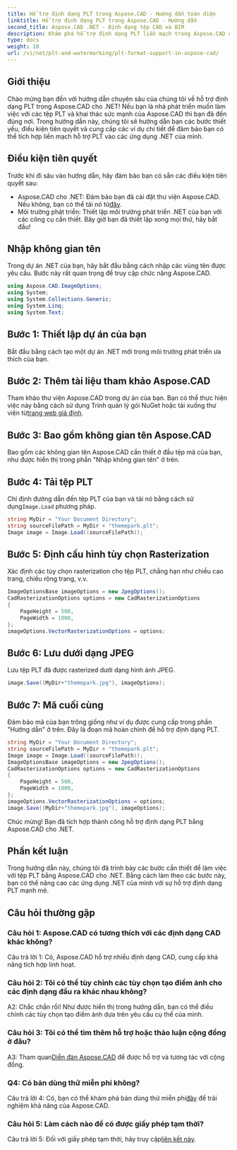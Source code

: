 ```yaml
---
title: Hỗ trợ định dạng PLT trong Aspose.CAD - Hướng dẫn toàn diện
linktitle: Hỗ trợ định dạng PLT trong Aspose.CAD - Hướng dẫn
second_title: Aspose.CAD .NET - Định dạng tệp CAD và BIM
description: Khám phá hỗ trợ định dạng PLT liền mạch trong Aspose.CAD cho .NET. Làm theo hướng dẫn từng bước của chúng tôi để tích hợp tệp PLT vào ứng dụng .NET của bạn một cách dễ dàng.
type: docs
weight: 10
url: /vi/net/plt-and-watermarking/plt-format-support-in-aspose-cad/
---
```

## Giới thiệu

Chào mừng bạn đến với hướng dẫn chuyên sâu của chúng tôi về hỗ trợ định dạng PLT trong Aspose.CAD cho .NET! Nếu bạn là nhà phát triển muốn làm việc với các tệp PLT và khai thác sức mạnh của Aspose.CAD thì bạn đã đến đúng nơi. Trong hướng dẫn này, chúng tôi sẽ hướng dẫn bạn các bước thiết yếu, điều kiện tiên quyết và cung cấp các ví dụ chi tiết để đảm bảo bạn có thể tích hợp liền mạch hỗ trợ PLT vào các ứng dụng .NET của mình.

## Điều kiện tiên quyết

Trước khi đi sâu vào hướng dẫn, hãy đảm bảo bạn có sẵn các điều kiện tiên quyết sau:
-  Aspose.CAD cho .NET: Đảm bảo bạn đã cài đặt thư viện Aspose.CAD. Nếu không, bạn có thể tải nó từ[đây](https://releases.aspose.com/cad/net/).
- Môi trường phát triển: Thiết lập môi trường phát triển .NET của bạn với các công cụ cần thiết.
Bây giờ bạn đã thiết lập xong mọi thứ, hãy bắt đầu!

## Nhập không gian tên

Trong dự án .NET của bạn, hãy bắt đầu bằng cách nhập các vùng tên được yêu cầu. Bước này rất quan trọng để truy cập chức năng Aspose.CAD.
```csharp
using Aspose.CAD.ImageOptions;
using System;
using System.Collections.Generic;
using System.Linq;
using System.Text;
```

## Bước 1: Thiết lập dự án của bạn

Bắt đầu bằng cách tạo một dự án .NET mới trong môi trường phát triển ưa thích của bạn.

## Bước 2: Thêm tài liệu tham khảo Aspose.CAD

 Tham khảo thư viện Aspose.CAD trong dự án của bạn. Bạn có thể thực hiện việc này bằng cách sử dụng Trình quản lý gói NuGet hoặc tải xuống thư viện từ[trang web giả định](https://purchase.aspose.com/buy).

## Bước 3: Bao gồm không gian tên Aspose.CAD

Bao gồm các không gian tên Aspose.CAD cần thiết ở đầu tệp mã của bạn, như được hiển thị trong phần "Nhập không gian tên" ở trên.

## Bước 4: Tải tệp PLT

 Chỉ định đường dẫn đến tệp PLT của bạn và tải nó bằng cách sử dụng`Image.Load` phương pháp.

```csharp
string MyDir = "Your Document Directory";
string sourceFilePath = MyDir + "themepark.plt";
Image image = Image.Load((sourceFilePath));
```

## Bước 5: Định cấu hình tùy chọn Rasterization

Xác định các tùy chọn rasterization cho tệp PLT, chẳng hạn như chiều cao trang, chiều rộng trang, v.v.

```csharp
ImageOptionsBase imageOptions = new JpegOptions();
CadRasterizationOptions options = new CadRasterizationOptions
{
    PageHeight = 500,
    PageWidth = 1000,
};
imageOptions.VectorRasterizationOptions = options;
```

## Bước 6: Lưu dưới dạng JPEG

Lưu tệp PLT đã được rasterized dưới dạng hình ảnh JPEG.

```csharp
image.Save((MyDir+"themepark.jpg"), imageOptions);
```

## Bước 7: Mã cuối cùng

Đảm bảo mã của bạn trông giống như ví dụ được cung cấp trong phần "Hướng dẫn" ở trên. Đây là đoạn mã hoàn chỉnh để hỗ trợ định dạng PLT.

```csharp
string MyDir = "Your Document Directory";
string sourceFilePath = MyDir + "themepark.plt";
Image image = Image.Load((sourceFilePath));
ImageOptionsBase imageOptions = new JpegOptions();
CadRasterizationOptions options = new CadRasterizationOptions
{
    PageHeight = 500,
    PageWidth = 1000,
};
imageOptions.VectorRasterizationOptions = options;
image.Save((MyDir+"themepark.jpg"), imageOptions);
```

Chúc mừng! Bạn đã tích hợp thành công hỗ trợ định dạng PLT bằng Aspose.CAD cho .NET.

## Phần kết luận

Trong hướng dẫn này, chúng tôi đã trình bày các bước cần thiết để làm việc với tệp PLT bằng Aspose.CAD cho .NET. Bằng cách làm theo các bước này, bạn có thể nâng cao các ứng dụng .NET của mình với sự hỗ trợ định dạng PLT mạnh mẽ.

## Câu hỏi thường gặp

### Câu hỏi 1: Aspose.CAD có tương thích với các định dạng CAD khác không?

Câu trả lời 1: Có, Aspose.CAD hỗ trợ nhiều định dạng CAD, cung cấp khả năng tích hợp linh hoạt.

### Câu hỏi 2: Tôi có thể tùy chỉnh các tùy chọn tạo điểm ảnh cho các định dạng đầu ra khác nhau không?

A2: Chắc chắn rồi! Như được hiển thị trong hướng dẫn, bạn có thể điều chỉnh các tùy chọn tạo điểm ảnh dựa trên yêu cầu cụ thể của mình.

### Câu hỏi 3: Tôi có thể tìm thêm hỗ trợ hoặc thảo luận cộng đồng ở đâu?

 A3: Tham quan[Diễn đàn Aspose.CAD](https://forum.aspose.com/c/cad/19) để được hỗ trợ và tương tác với cộng đồng.

### Q4: Có bản dùng thử miễn phí không?

 Câu trả lời 4: Có, bạn có thể khám phá bản dùng thử miễn phí[đây](https://releases.aspose.com/) để trải nghiệm khả năng của Aspose.CAD.

### Câu hỏi 5: Làm cách nào để có được giấy phép tạm thời?

 Câu trả lời 5: Đối với giấy phép tạm thời, hãy truy cập[liên kết này](https://purchase.aspose.com/temporary-license/).